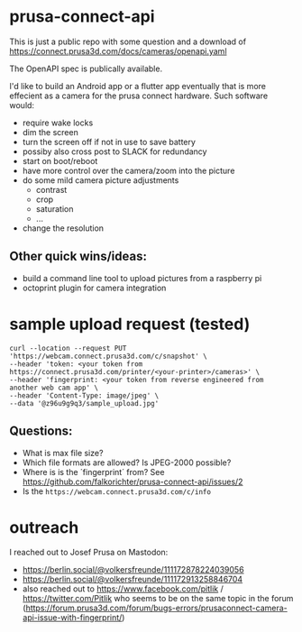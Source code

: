 # prusa-connect-api

This is just a public repo with some question and a download of https://connect.prusa3d.com/docs/cameras/openapi.yaml

The OpenAPI spec is publically available.

I'd like to build an Android app or a flutter app eventually that is more effecient as a camera for the prusa connect hardware. Such software would:
* require wake locks
* dim the screen
* turn the screen off if not in use to save battery
* possiby also cross post to SLACK for redundancy
* start on boot/reboot
* have more control over the camera/zoom into the picture
* do some mild camera picture adjustments
  * contrast
  * crop
  * saturation
  * ...
* change the resolution

## Other quick wins/ideas:
* build a command line tool to upload pictures from a raspberry pi
* octoprint plugin for camera integration

# sample upload request (tested)

```
curl --location --request PUT 'https://webcam.connect.prusa3d.com/c/snapshot' \
--header 'token: <your token from https://connect.prusa3d.com/printer/<your-printer>/cameras>' \
--header 'fingerprint: <your token from reverse engineered from another web cam app' \
--header 'Content-Type: image/jpeg' \
--data '@z96u9g9q3/sample_upload.jpg'                             
```

## Questions:
* What is max file size?
* Which file formats are allowed? Is JPEG-2000 possible?
* Where is is the ´fingerprint´ from? See https://github.com/falkorichter/prusa-connect-api/issues/2
* Is the `https://webcam.connect.prusa3d.com/c/info`

# outreach

I reached out to Josef Prusa on Mastodon:
* https://berlin.social/@volkersfreunde/111172878224039056
* https://berlin.social/@volkersfreunde/111172913258846704
* also reached out to https://www.facebook.com/pitlik / https://twitter.com/Pitlik who seems to be on the same topic in the forum (https://forum.prusa3d.com/forum/bugs-errors/prusaconnect-camera-api-issue-with-fingerprint/)
